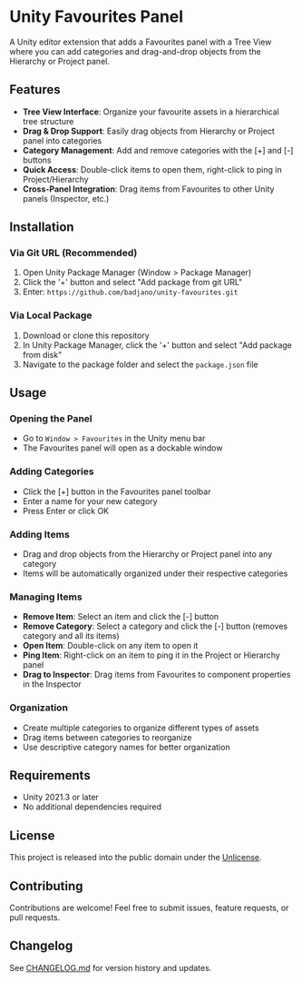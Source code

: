 # Unity Favourites Panel

A Unity editor extension that adds a Favourites panel with a Tree View where you can add categories and drag-and-drop objects from the Hierarchy or Project panel.

## Features

- **Tree View Interface**: Organize your favourite assets in a hierarchical tree structure
- **Drag & Drop Support**: Easily drag objects from Hierarchy or Project panel into categories
- **Category Management**: Add and remove categories with the [+] and [-] buttons
- **Quick Access**: Double-click items to open them, right-click to ping in Project/Hierarchy
- **Cross-Panel Integration**: Drag items from Favourites to other Unity panels (Inspector, etc.)

## Installation

### Via Git URL (Recommended)
1. Open Unity Package Manager (Window > Package Manager)
2. Click the '+' button and select "Add package from git URL"
3. Enter: `https://github.com/badjano/unity-favourites.git`

### Via Local Package
1. Download or clone this repository
2. In Unity Package Manager, click the '+' button and select "Add package from disk"
3. Navigate to the package folder and select the `package.json` file

## Usage

### Opening the Panel
- Go to `Window > Favourites` in the Unity menu bar
- The Favourites panel will open as a dockable window

### Adding Categories
- Click the [+] button in the Favourites panel toolbar
- Enter a name for your new category
- Press Enter or click OK

### Adding Items
- Drag and drop objects from the Hierarchy or Project panel into any category
- Items will be automatically organized under their respective categories

### Managing Items
- **Remove Item**: Select an item and click the [-] button
- **Remove Category**: Select a category and click the [-] button (removes category and all its items)
- **Open Item**: Double-click on any item to open it
- **Ping Item**: Right-click on an item to ping it in the Project or Hierarchy panel
- **Drag to Inspector**: Drag items from Favourites to component properties in the Inspector

### Organization
- Create multiple categories to organize different types of assets
- Drag items between categories to reorganize
- Use descriptive category names for better organization

## Requirements

- Unity 2021.3 or later
- No additional dependencies required

## License

This project is released into the public domain under the [Unlicense](UNLICENSE).

## Contributing

Contributions are welcome! Feel free to submit issues, feature requests, or pull requests.

## Changelog

See [CHANGELOG.md](CHANGELOG.md) for version history and updates.
